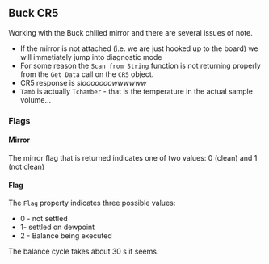 ## Buck CR5

Working with the Buck chilled mirror and there are several issues of note.  

* If the mirror is not attached (i.e. we are just hooked up to the board) we will immetiately jump into diagnostic mode
* For some reason the ``Scan from String`` function is not returning properly from the ``Get Data`` call on the ``CR5`` object.
* CR5 response is *slooooooowwwwww*
* ``Tamb`` is actually ``Tchamber`` - that is the temperature in the actual sample volume...  

### Flags

#### Mirror

The mirror flag that is returned indicates one of two values: 0 (clean) and 1 (not clean)

#### Flag

The ``Flag`` property indicates three possible values:

* 0 - not settled
* 1- settled on dewpoint
* 2 - Balance being executed

The balance cycle takes about 30 s it seems.


